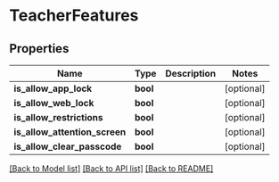 # TeacherFeatures

## Properties
Name | Type | Description | Notes
------------ | ------------- | ------------- | -------------
**is_allow_app_lock** | **bool** |  | [optional] 
**is_allow_web_lock** | **bool** |  | [optional] 
**is_allow_restrictions** | **bool** |  | [optional] 
**is_allow_attention_screen** | **bool** |  | [optional] 
**is_allow_clear_passcode** | **bool** |  | [optional] 

[[Back to Model list]](../README.md#documentation-for-models) [[Back to API list]](../README.md#documentation-for-api-endpoints) [[Back to README]](../README.md)



